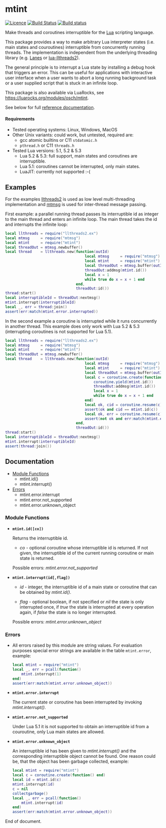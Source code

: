 # mtint 
[![Licence](http://img.shields.io/badge/Licence-MIT-brightgreen.svg)](LICENSE)
[![Build Status](https://travis-ci.org/osch/lua-mtint.svg?branch=master)](https://travis-ci.org/osch/lua-mtint)
[![Build status](https://ci.appveyor.com/api/projects/status/g5sijdrvdx6vviqr/branch/master?svg=true)](https://ci.appveyor.com/project/osch/lua-mtint/branch/master)


<!-- ---------------------------------------------------------------------------------------- -->

Make threads and coroutines interruptible for the [Lua] scripting language.

This package provides a way to make arbitrary Lua interpreter states (i.e. main
states and couroutines) interruptible from concurrently running threads. 
The implementation is independent from the underlying threading 
library (e.g. [Lanes] or [lua-llthreads2]).

The general principle is to interrupt a Lua state by installing a debug hook 
that triggers an error. This can be useful for applications with interactive user 
interface when a user wants to abort a long running background task or a user 
supplied script that is stuck in an infinite loop.

This package is also available via LuaRocks, see https://luarocks.org/modules/osch/mtint.

[Lua]:               https://www.lua.org
[Lanes]:             https://luarocks.org/modules/benoitgermain/lanes
[lua-llthreads2]:    https://luarocks.org/modules/moteus/lua-llthreads2

See below for full [reference documentation](#documentation).

<!-- ---------------------------------------------------------------------------------------- -->

#### Requirements

   * Tested operating systems: Linux, Windows, MacOS
   * Other Unix variants: could work, but untested, required are:
      * gcc atomic builtins or C11 `stdatomic.h`
      * `pthread.h` or C11 `threads.h`
   * Tested Lua versions: 5.1, 5.2 & 5.3
       * Lua 5.2 & 5.3: full support, main states and coroutines are interruptible.
       * Lua 5.1: coroutines cannot be interrupted, only main states.
       * LuaJIT: currently not supported :-(

<!-- ---------------------------------------------------------------------------------------- -->

## Examples

For the examples [llthreads2](https://luarocks.org/modules/moteus/lua-llthreads2)
is used as low level multi-threading implementation and 
[mtmsg](https://luarocks.org/modules/osch/mtmsg) is used for inter-thread
message passing.

First example: a parallel running thread passes its interruptible id as integer to 
the main thread and enters an infinite loop. The main thread takes the id and
interrupts the infinite loop:

```lua
local llthreads = require("llthreads2.ex")
local mtmsg     = require("mtmsg")
local mtint     = require("mtint")
local threadOut = mtmsg.newbuffer()
local thread    = llthreads.new(function(outId)
                                    local mtmsg     = require("mtmsg")
                                    local mtint     = require("mtint")
                                    local threadOut = mtmsg.buffer(outId)
                                    threadOut:addmsg(mtint.id())
                                    local x = 1
                                    while true do x = x + 1 end
                                end,
                                threadOut:id())
thread:start()
local interruptibleId = threadOut:nextmsg()
mtint.interrupt(interruptibleId)
local _, err = thread:join()
assert(err:match(mtint.error.interrupted))
```

In the second example a coroutine is interrupted while it runs concurrently in 
another thread. This example does only work with Lua 5.2 & 5.3 (interrupting 
coroutines is not supported for Lua 5.1).

```lua
local llthreads = require("llthreads2.ex")
local mtmsg     = require("mtmsg")
local mtint     = require("mtint")
local threadOut = mtmsg.newbuffer()
local thread    = llthreads.new(function(outId)
                                    local mtmsg     = require("mtmsg")
                                    local mtint     = require("mtint")
                                    local threadOut = mtmsg.buffer(outId)
                                    local c = coroutine.create(function()
                                        coroutine.yield(mtint.id())
                                        threadOut:addmsg(mtint.id())
                                        local x = 1
                                        while true do x = x + 1 end
                                    end)
                                    local ok, cid = coroutine.resume(c)
                                    assert(ok and cid == mtint.id(c))
                                    local ok, err = coroutine.resume(c)
                                    assert(not ok and err:match(mtint.error.interrupted))
                                end,
                                threadOut:id())
thread:start()
local interruptibleId = threadOut:nextmsg()
mtint.interrupt(interruptibleId)
assert(thread:join())
```



<!-- ---------------------------------------------------------------------------------------- -->

## Documentation

   * [Module Functions](#module-functions)
       * mtint.id()
       * mtint.interrupt()
   * [Errors](#errors)
       * mtint.error.interrupt
       * mtint.error.not_supported
       * mtint.error.unknown_object

<!-- ---------------------------------------------------------------------------------------- -->

### Module Functions

* **`mtint.id([co])`**

  Returns the interruptible id.
  
    * *co*  - optional coroutine whose interruptible id is returned. If not
              given, the interruptible id of the current running coroutine or
              main state is returned.

  Possible errors: *mtint.error.not_supported*


* **`mtint.interrupt(id[,flag])`**

  * *id*   - integer, the interruptible id of a main state or coroutine that can
             be obtained by *mtint.id()*.

  * *flag* - optional boolean, if not specified or *nil* the state
             is only interrupted once, if *true* the state is interrupted
             at every operation again, if *false* the state is no
             longer interrupted.

  Possible errors: *mtint.error.unknown_object*


<!-- ---------------------------------------------------------------------------------------- -->

### Errors

* All errors raised by this module are string values. For evaluation purposes 
  special error strings are available in the table `mtint.error`, example:

  ```lua
  local mtint = require("mtint")
  local _, err = pcall(function() 
      mtint.interrupt(1)
  end)
  assert(err:match(mtint.error.unknown_object))
  ```

* **`mtint.error.interrupt`**

  The current state or coroutine has been interrupted by invoking *mtint.interrupt()*.

* **`mtint.error.not_supported`**

  Under Lua 5.1 it is not supported to obtain an interruptible id from a couroutine,
  only Lua main states are allowed.

* **`mtint.error.unknown_object`**

  An interruptible id has been given to *mtint.interrupt()* and the corresponding
  interruptible object cannot be found. One reason could be, that the object
  has been garbage collected, example:

  ```lua
  local mtint = require("mtint")
  local c = coroutine.create(function() end)
  local id = mtint.id(c)
  mtint.interrupt(id)
  c = nil
  collectgarbage()
  local _, err = pcall(function()
      mtint.interrupt(id)
  end)
  assert(err:match(mtint.error.unknown_object))
  ```

End of document.

<!-- ---------------------------------------------------------------------------------------- -->
